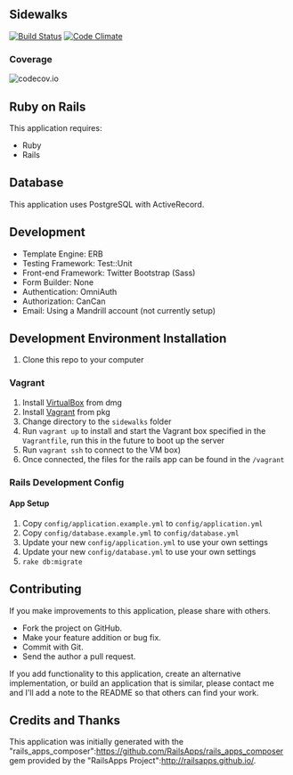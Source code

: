 ## Sidewalks

[![Build Status](https://travis-ci.org/strangebutwonderful/sidewalks.png?branch=master)](https://travis-ci.org/strangebutwonderful/sidewalks)
[![Code Climate](https://codeclimate.com/github/strangebutwonderful/sidewalks.png)](https://codeclimate.com/github/strangebutwonderful/sidewalks)

### Coverage

![codecov.io](https://codecov.io/github/strangebutwonderful/sidewalks/branch.svg?branch=master)

## Ruby on Rails

This application requires:

* Ruby
* Rails

## Database

This application uses PostgreSQL with ActiveRecord.

## Development

* Template Engine: ERB
* Testing Framework: Test::Unit
* Front-end Framework: Twitter Bootstrap (Sass)
* Form Builder: None
* Authentication: OmniAuth
* Authorization: CanCan
* Email: Using a Mandrill account (not currently setup)

## Development Environment Installation

1. Clone this repo to your computer

### Vagrant

1. Install [VirtualBox](https://www.virtualbox.org/) from dmg
1. Install [Vagrant](http://www.vagrantup.com/) from pkg
1. Change directory to the `sidewalks` folder
1. Run `vagrant up` to install and start the Vagrant box specified in the `Vagrantfile`, run this in the future to boot up the server
1. Run `vagrant ssh` to connect to the VM box)
1. Once connected, the files for the rails app can be found in the `/vagrant`

### Rails Development Config

#### App Setup

1. Copy `config/application.example.yml` to `config/application.yml`
1. Copy `config/database.example.yml` to `config/database.yml`
1. Update your new `config/application.yml` to use your own settings
1. Update your new `config/database.yml` to use your own settings
1. `rake db:migrate`

## Contributing

If you make improvements to this application, please share with others.

* Fork the project on GitHub.
* Make your feature addition or bug fix.
* Commit with Git.
* Send the author a pull request.

If you add functionality to this application, create an alternative implementation, or build an application that is similar, please contact me and I'll add a note to the README so that others can find your work.

## Credits and Thanks
This application was initially generated with the "rails_apps_composer":https://github.com/RailsApps/rails_apps_composer gem provided by the "RailsApps Project":http://railsapps.github.io/.
